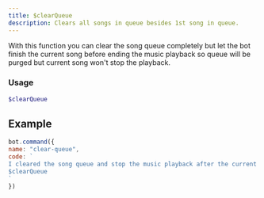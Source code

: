 ```yaml
---
title: $clearQueue
description: Clears all songs in queue besides 1st song in queue.
---
```


With this function you can clear the song queue completely but let the bot finish the current song before ending the music playback so queue will be purged but current song won't stop the playback.

### Usage
```php
$clearQueue
```

## Example

```javascript
bot.command({
name: "clear-queue",
code: `
I cleared the song queue and stop the music playback after the current song!
$clearQueue
`
})
```

